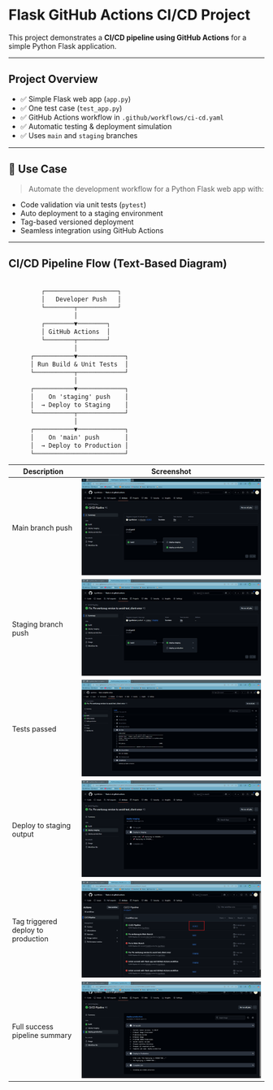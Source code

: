 #  Flask GitHub Actions CI/CD Project

This project demonstrates a **CI/CD pipeline using GitHub Actions** for a simple Python Flask application.

---

##  Project Overview

- ✅ Simple Flask web app (`app.py`)
- ✅ One test case (`test_app.py`)
- ✅ GitHub Actions workflow in `.github/workflows/ci-cd.yaml`
- ✅ Automatic testing & deployment simulation
- ✅ Uses `main` and `staging` branches

---

## 🎯 Use Case

> Automate the development workflow for a Python Flask web app with:

- Code validation via unit tests (`pytest`)
- Auto deployment to a staging environment
- Tag-based versioned deployment
- Seamless integration using GitHub Actions

---

##  CI/CD Pipeline Flow (Text-Based Diagram)

```plaintext

         ┌────────────────────┐
         │   Developer Push   │
         └────────┬───────────┘
                  │
         ┌────────▼────────┐
         │ GitHub Actions  │
         └────────┬────────┘
                  │
      ┌───────────▼─────────────┐
      │ Run Build & Unit Tests  │
      └───────────┬─────────────┘
                  │
      ┌───────────▼─────────────┐
      │    On 'staging' push    │
      │  → Deploy to Staging    │
      └───────────┬─────────────┘
                  │
      ┌───────────▼─────────────┐
      │    On 'main' push       │
      │  → Deploy to Production │
      └─────────────────────────┘
```


| Description                      | Screenshot                  |
|-----------------------------------|-----------------------------|
| Main branch push                  | ![](screenshots/01-actions-main.png)         |
| Staging branch push               | ![](screenshots/02-actions-staging.png)      |
| Tests passed                      | ![](screenshots/03-actions-tests-pass.png)   |
| Deploy to staging output          | ![](screenshots/04-actions-deploy-staging.png)|
| Tag triggered deploy to production| ![](screenshots/05-actions-tag-release.png)  |
| Full success pipeline summary     | ![](screenshots/06-full-success.png)         |

